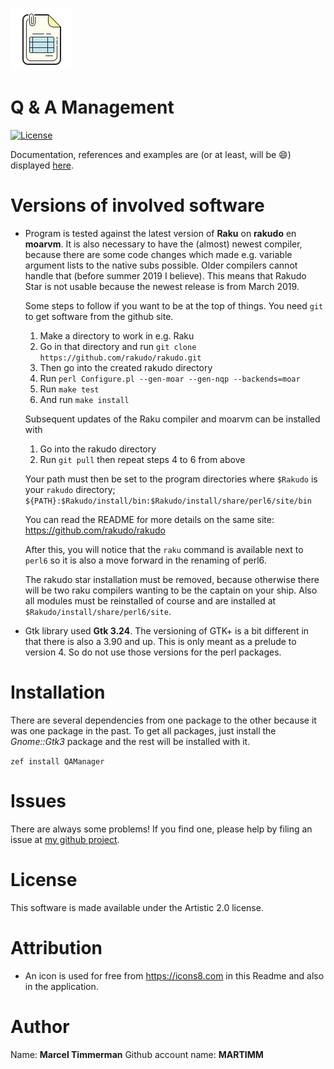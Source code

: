 ![qa manager logo][logo]

# Q & A Management

[![License](http://martimm.github.io/label/License-label.svg)](http://www.perlfoundation.org/artistic_license_2_0)

Documentation, references and examples are (or at least, will be 😄) displayed [here](https://martimm.github.io/qa-manager/).

# Versions of involved software

* Program is tested against the latest version of **Raku** on **rakudo** en **moarvm**. It is also necessary to have the (almost) newest compiler, because there are some code changes which made e.g. variable argument lists to the native subs possible. Older compilers cannot handle that (before summer 2019 I believe). This means that Rakudo Star is not usable because the newest release is from March 2019.

  Some steps to follow if you want to be at the top of things. You need `git` to get software from the github site.
  1) Make a directory to work in e.g. Raku
  2) Go in that directory and run `git clone https://github.com/rakudo/rakudo.git`
  3) Then go into the created rakudo directory
  4) Run `perl Configure.pl --gen-moar --gen-nqp --backends=moar`
  5) Run `make test`
  6) And run `make install`

  Subsequent updates of the Raku compiler and moarvm can be installed with
  1) Go into the rakudo directory
  2) Run `git pull`
  then repeat steps 4 to 6 from above

  Your path must then be set to the program directories where `$Rakudo` is your  `rakudo` directory;
  `${PATH}:$Rakudo/install/bin:$Rakudo/install/share/perl6/site/bin`

  You can read the README for more details on the same site: https://github.com/rakudo/rakudo

  After this, you will notice that the `raku` command is available next to `perl6` so it is also a move forward in the renaming of perl6.

  The rakudo star installation must be removed, because otherwise there will be two raku compilers wanting to be the captain on your ship. Also all modules must be reinstalled of course and are installed at `$Rakudo/install/share/perl6/site`.

* Gtk library used **Gtk 3.24**. The versioning of GTK+ is a bit different in that there is also a 3.90 and up. This is only meant as a prelude to version 4. So do not use those versions for the perl packages.

# Installation
There are several dependencies from one package to the other because it was one package in the past. To get all packages, just install the *Gnome::Gtk3* package and the rest will be installed with it.

`zef install QAManager`

# Issues

There are always some problems! If you find one, please help by filing an issue at [my github project](https://github.com/MARTIMM/qa-manager/issues).

# License

This software is made available under the Artistic 2.0 license.

# Attribution

* An icon is used for free from https://icons8.com in this Readme and also in the application.

# Author

Name: **Marcel Timmerman**
Github account name: **MARTIMM**



[//]: # (---- [refs] ----------------------------------------------------------)
[logo]: resources/icons8-invoice-100.png

